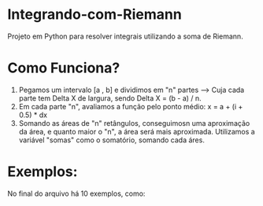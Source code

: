 # Integrando-com-Riemann
   Projeto em Python para resolver integrais utilizando a soma de Riemann.

# Como Funciona?

1. Pegamos um intervalo [a , b] e dividimos em "n" partes --> Cuja cada parte tem Delta X de largura, sendo Delta X = (b - a) / n.
2. Em cada parte "n", avaliamos a função pelo ponto médio: x = a + (i + 0.5) * dx
3. Somando as áreas de "n" retângulos, conseguimosn uma aproximação da área, e quanto maior o "n", a área será mais aproximada. Utilizamos a variável "somas" como o somatório, somando cada áres.
   
# Exemplos:

No final do arquivo há 10 exemplos, como:

